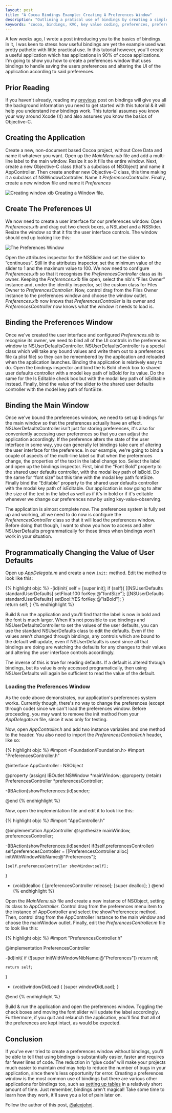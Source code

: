 ```yaml
---
layout: post
title: "A Cocoa Bindings Example: Creating A Preferences Window"
description: "Outlining a pratical use of bindings by creating a simple, reusable, preferences window" 
keywords: "cocoa, bindings, KVC, key value coding, preferences, preferences window, mac os x, NSUserDefaults, NSUserDefaultsController"
---
```


A few weeks ago, I wrote a post introducing you to the basics of bindings. In it, I was keen to stress how useful bindings are yet the example used was pretty pathetic with little practical use. In this tutorial however, you'll create a useful application which has applications in 90% of cocoa applications. I'm going to show you how to create a preferences window that uses bindings to handle saving the users preferences and altering the UI of the application according to said preferences. 

<!--more-->

## Prior Reading

If you haven't already, reading my [previous](/2011/04/09/introduction-to-cocoa-bindings/) post on bindings will give you all the background information you need to get started with this tutorial & it will help you understand *how* bindings work.  This tutorial assumes you know your way around Xcode (4) and also assumes you know the basics of Objective-C.

## Creating the Application

Create a new, non-document based Cocoa project, without Core Data and name it whatever you want. Open up the *MainMenu.xib* file and add a multi-line label to the main window. Resize it so it fills the entire window. Next, create a new Objective-C class (that's a subclass of NSObject) and name it AppController. Then create another new Objective-C class, this time making it a subclass of NSWindowController. Name it *PreferencesController*. Finally, create a new window file and name it *Preferences*

<img title="creating_window_xib.png" src="/images/posts/2011/05/aCocoaBindingsExampleCreatingAPreferencesWindow/creating_window_xib.png" alt="Creating window xib"/> Creating a Window file.

## Create The Preferences UI

We now need to create a user interface for our preferences window. Open *Preferences.xib* and drag out two check boxes, a NSLabel and a NSSlider. Resize the window so that it fits the user interface controls. The window should end up looking like this:

<img title="preferences_ui.png" src="/images/posts/2011/05/aCocoaBindingsExampleCreatingAPreferencesWindow/preferences_ui.png" alt="The Preferences Window"  />

Open the attributes inspector for the NSSlider and set the slider to “continuous”. Still in the attributes inspector, set the minimum value of the slider to 1 and the maximum value to 100. We now need to configure *Preferences.xib* so that it recognises the *PreferencesController* class as its owner. Keeping the *Preferences.xib* file open, select the nib's “Files Owner” instance and, under the identity inspector, set the custom class for Files Owner to *PreferencesController*. Now, control drag from the Files Owner instance to the preferences window and choose the window outlet. *Preferences.xib* now knows that *PreferencesController* is its owner and *PreferencesController* now knows what the window it needs to load is. 

## Binding the Preferences Window

Once we've created the user interface and configured *Preferences.xib* to recognise its owner, we need to bind all of the UI controls in the preferences window to NSUserDefaultsController. NSUserDefaultsController is a special class which will take any bound values and write them out to a preferences file (a plist file) so they can be remembered by the application and reloaded when the application launches. Binding the application is relatively easy to do. Open the bindings inspector and bind the Is Bold check box to shared user defaults controller with a model key path of isBold for its value. Do the same for the Is Editable check box but with the modal key path of isEditable instead. Finally, bind the value of the slider to the shared user defaults controller with the model key path of fontSize. 

## Binding the Main Window

Once we've bound the preferences window, we need to set up bindings for the main window so that the preferences actually have an effect. NSUserDefaultsController isn't just for storing preferences, it's also for conveniently accessing user preferences so that you can adjust the application accordingly. If the preference alters the state of the user interface in some way, you can generally let bindings take care of altering the user interface for the preference. In our example, we're going to bind a couple of aspects of the multi-line label so that when the preferences change, the properties of the text in the label change too. Select the label and open up the bindings inspector. First, bind the “Font Bold” property to the shared user defaults controller, with the modal key path of isBold. Do the same for “font size” but this time with the modal key path fontSize. Finally bind the “Editable” property to the shared user defaults controller with the modal key path of isEditable. Our application is now going to alter the size of the text in the label as well as if it's in bold or if it's editable whenever we change our preferences now by using key-value-observing. 

The application is almost complete now. The preferences system is fully set up and working, all we need to do now is configure the *PreferencesController* class so that it will load the preferences window. Before doing that though, I want to show you how to access and alter NSUserDefaults programmatically for those times when bindings won't work in your situation. 

## Programmatically Changing the Value of User Defaults

Open up *AppDelegate.m* and create a new `init:` method. Edit the method to look like this:

{% highlight objc %}
-(id)init{
self = [super init];
if (self){
	[[NSUserDefaults standardUserDefaults] setFloat:100 forKey:@"fontSize"];
	[[NSUserDefaults standardUserDefaults] setBool:YES forKey:@"isBold"];
}	
return self;
}
{% endhighlight %}

Build & run the application and you'll find that the label is now in bold and the font is much larger. When it's not possible to use bindings and NSUserDefaultsController to set the values of the user defaults, you can use the standard NSUserDefaults class to edit the defaults. Even if the values aren't changed through bindings, any controls which are bound to the default will update, even if NSUserDefaults is used since all that bindings are doing are watching the defaults for any changes to their values and altering the user interface controls accordingly. 

The inverse of this is true for reading defaults. If a default is altered through bindings, but its value is only accessed programatically, then using NSUserDefaults will again be sufficient to read the value of the default.

### Loading the Preferences Window

As the code above demonstrates, our application's preferences system works. Currently though, there's no way to change the preferences (except through code)  since we can't load the preferences window. Before proceeding, you may want to remove the init method from your *AppDelegate.m* file, since it was only for testing.

Now, open *AppController.h* and add two instance variables and one method to the header. You also need to import the *PreferencesController.h* header, like so: 

{% highlight objc %}
#import <Foundation/Foundation.h>
#import "PreferencesController.h"

@interface AppController : NSObject 

@property (assign) IBOutlet NSWindow *mainWindow;
@property (retain) PreferencesController *preferencesController;

-(IBAction)showPreferences:(id)sender; 

@end
{% endhighlight %}

Now, open the implementation file and edit it to look like this:

{% highlight objc %}
#import "AppController.h"

@implementation AppController
@synthesize mainWindow, preferencesController;

-(IBAction)showPreferences:(id)sender{
	if(!self.preferencesController)
		self.preferencesController = [[PreferencesController alloc] initWithWindowNibName:@"Preferences"];

	[self.preferencesController showWindow:self];
}

- (void)dealloc {
	[preferencesController release];
	[super dealloc];
}
@end
{% endhighlight %}

Open the *MainMenu.xib* file and create a new instance of NSObject, setting its class to *AppController*. Control drag from the preferences menu item to the instance of AppController and select the showPreferences: method. Then, control drag from the AppController instance to the main window and choose the mainWindow outlet. Finally, edit the *PreferencesController.m* file to look like this:

{% highlight objc %}
#import "PreferencesController.h"

@implementation PreferencesController

-(id)init{
	if (![super initWithWindowNibName:@"Preferences"])
	    return nil;
	    
	return self;
}

- (void)windowDidLoad {
	[super windowDidLoad];
}

@end
{% endhighlight %}

Build & run the application and open the preferences window. Toggling the check boxes and moving the font slider will update the label accordingly. Furthermore, if you quit and relaunch the application, you'll find that all of the preferences are kept intact, as would be expected. 

## Conclusion

If you've ever tried to create a preferences window without bindings, you'll be able to tell that using bindings is substantially easier, faster and requires far fewer lines of code. The reduction in “glue code” will make your projects much easier to maintain *and* may help to reduce the number of bugs in your application, since there's less opportunity for error. Creating a preferences window is the most common use of bindings but there are various other applications for bindings too, such as [setting up tables](/2011/07/14/nstableviews-nsarraycontrollers-and-more-bindings/) in a relatively short amount of time. Just remember, bindings aren't magical! Take some time to learn how they work, it'll save you a lot of pain later on. 

Follow the author of this post, [@alexjohnj](http://twitter.com/alexjohnj).